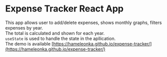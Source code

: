 # Expense Tracker React App
This app allows user to add/delete expenses, shows monthly graphs, filters expenses by year.    
The total is calculated and shown for each year.  
`useState` is used to handle the state in the apllication.  
The demo is available [https://hameleonka.github.io/expense-tracker/](https://hameleonka.github.io/expense-tracker/)
